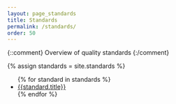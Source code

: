 ```yaml
---
layout: page_standards
title: Standards
permalink: /standards/
order: 50
---
```


{::comment}
Overview of quality standards
{:/comment}



{% assign standards = site.standards %}


<ul class="posts">
  {% for standard in standards %}
   <li><i class="fas fa-solid fa-award" style="color: var(--standard-text-color);"></i> <a href="{{standard.url}}">{{standard.title}}</a></li>
  {% endfor %}
</ul>


